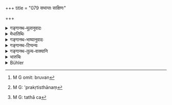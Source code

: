 +++
title = "079 सभान्तः साक्षिणः"

+++

<details><summary>गङ्गानथ-मूलानुवादः</summary>

The investigating Judge shall question the witnesses assembled in the court, in the presence of the plaintiff and the defendant, gently exhorting them in the following manner.—(79)
</details>

<details><summary>मेधातिथिः</summary>

सभायाम् अन्तः **सभान्तः** । शौण्डादित्वात् समासः (च्ड़्। पाण् २.१.४०) । व्यवहारदेशगता उभयोर् **अर्थिप्रत्यर्थिनोः** संनिधाने ऽनुयोक्तव्या वक्ष्यमाणेन विधिना । **सान्त्वयन्** अपरुषं ब्रुवन्[^२९५] । पारुष्येण हि प्राड्विवाकाद् बिभ्यतो ऽप्रकृतिस्था न[^२९६] सर्वं स्मरेयुः, संस्कारभ्रंशहेतुत्वाद् भयस्य । प्राड्विवाको राज्ञा व्यवहारदर्शनाधिकृतो रूढ्योच्यते । यद्य् अप्य् अवयवार्थो राजन्य् अपि संभवति। पृच्छति विविनक्तीति, तथापि[^२९७] भेदेन प्रयोगदर्शनम्- "अमात्यः प्राड्विवाको वा यः कुर्यात् कार्यम् अन्यथा" (म्ध् ९.२३४) इति । पृच्छतीति प्राट्, "क्विब्वचिप्रच्छिश्रिद्रुश्रुप्रुवां दीर्घो ऽसंप्रसारणं च" इति प्राट् । विशेषेण धर्मसंकटेषु विवेक्तीति विवाटः । "कृत्यल्युटो बहुलम्" (पाण् ३.३.११३) इति । कर्तरि घञ् । "चजोः कु घिण्ण्यतोः" (पाण् ७.३.५२) इति कुत्वम् । प्राट् चासौ विवाकश् च प्राड्विवाकः ॥ ८.७९ ॥


[^२९७]:
     M G: tathā ca


[^२९६]:
     M G: 'prakṛtisthānaṃ 


[^२९५]:
     M G omit: bruvan
</details>

<details><summary>गङ्गानथ-भाष्यानुवादः</summary>

‘*In the court*’—inside the court room; the compounding being in accordance with Pāṇini 2. 1.40;—those who have presented themselves at the place of the trial; should he questioned ‘*in* *the presence of the plaintiff and the defendant*’—both;—they being ‘*gently exhorted*’ in the manner described below,—not addressed harshly; because if addressed harshly, they would become frightened of the judge, and thereby losing the normal condition of their mind, they would he unable to recall all the details of the case; because fright always deprives people of their memory.

‘*Prāḍvivāka*’ Investigating ‘*Judge*’ is the name given to the officer appointed by the king to try cases. Though the name, in its literal significance of ‘questioning and judging’ applies to the king also, yet we find the two names used separately, in such texts as—‘If the Minister or the *Judge* (Prāḍvivāka) should pervert the details of a suit, the
*king* himself shall look into it, etc.’ (*Manu*. 9.234.)

In the term ‘*prāḍvivāka*,’ ‘*prāṭ*’ means *one who questions*, ‘*pṛchati*;’ it being derived from the root ‘*prach*’ to ‘question’ with the nominative affix ‘*kvip*’; the elongation of the vowel and the change into ‘ṭ’ being analogous to the case of the roots ‘*vaci*,’ ‘*śri*,’ ‘*dru*’ ‘*śru*,’ ‘*pru*.’ ‘*Prāṭ*’ is the qualifying epithet to ‘*vivāka*,’ which means ‘one who judges or investigates knotty legal cases’;—the nominative affix ‘*ghañ*’ being added in accordance with
*Pāṇini* 3. 3. 113, and the change of ‘*ca*’ into ‘*ka*’ being in
accordance with ‘*Pāṇini*’ 7.3.52. the term *prāḍvivāka* thus means the
*questioning or Investigating Judge*.—(79)
</details>

<details><summary>गङ्गानथ-टिप्पन्यः</summary>

This verse is quoted *in Parāśaramādhava* (Vyavahāra, p. 75) in
*Vyavahāramayūkha* (p. 18);—in

*Smṛticandrikā* (Vyavahāra, p. 198);—and in *Kṛtyakalpataru* (33b),
which explains ‘*sabhāntaḥ*’ as ‘in court’, and ‘*anuyuñjīta*’ as ‘should question.’
</details>

<details><summary>गङ्गानथ-तुल्य-वाक्यानि</summary>

**(verses 8.79-86)  
**

*Śukranīti* (4.5.398-414).—‘The witness should be interrogated, after
being well-governed by oaths, teachings of Purāṇas, narration of great merits of virtue and the great sins of falsehood:—“Where, when, how, whence and what have you seen or heard,—whether written by the man himself or caused to be written by somebody,—speak truly all that you know.” The witness who gives true evidence attains happy life hereafter and unrivalled fame in this world—this is the remark of Brahmā, etc.’ (the rest as in Manu 83-85).

*Nārada* (1.198 and 200).—‘After having summoned all the witnesses and
hound them down firmly by an oath, the Judge shall examine them separately. They should be men of tried integrity and conversant with the circumstances of the case. By sacred texts extolling the excellence of truth and denouncing the sinfulness of falsehood, let him inspire them with deep awe, as follows—(Verses 201 to 228—201, 208, 209 being the same as Manu 93, 98, 99 respectively)’.—\[All this is to be addressed to all witnesses; Manu reserves 89 to 101 for *Śūdra* witnesses only.\]

*Gautama* (13.5).—‘Witnesses shall not speak singly, or without being
asked.’

*Āpastamba* (2.29.7).—‘A person who is possessed of good qualities may
be called as witness and shall answer the questions put to him, according to the truth...... after having been exhorted to be fair to both sides.’

*Viṣṇu* (8.24 *et seq*.).—‘Let him exhort the witnesses with the
following speeches—“Whatever places of torture await the killer of a Brāhmaṇa and other great criminals... those places of abode are ordained for a witness who gives false evidence; and the fruit of every virtuous act he has done, from the day of his birth to his dying day, shall he lost to him. Truth makes the sun spread his rays; Truth makes the moon shine; Truth makes the wind blow; Truth makes the earth bear all things; Truth makes waters flow; Truth makes the fire burn. The atmosphere exists through truth; so do the gods; and so do the offerings. If veracity and a thousand horse-sacrifices are weighed against each other, truth ranks even higher than a thousand horse-sacrifices. Those who, acquainted with the facts, and appointed to give evidence, stand mute, are equally criminal with, and deserve the same severe punishment as, false witnesses.” After having addressed him thus, let the King examine the witnesses in the order of their castes.’

*Yājñavalkya* (2.73-75).—‘He shall address the following words to the
witnesses standing near the plaintiff and defendant—“He who hears false witness goes to those regions which are reserved for people committing heinous offences, and other crimes, for incendiaries, for murderers of women and children. Whatever virtuous act you may have done during a hundred lives, understand that all that will go to the party whom, by your false evidence, you make lose the suit.”’

*Baudhāyana* (1.19.9 *et seq*.).—‘The wise man should address an
appointed witness in the following manner:—“Whatever merit thou hast acquired, etc., etc.”’

*Vaśiṣṭha* (16.32-34).—‘Depose, O witness, according to the truth;
expecting thy answers, thy ancestors hang in suspense, as to whether they shall rise or fall, etc., etc.’
</details>

<details><summary>भारुचिः</summary>

अधुना साक्षिणां सत्यवचनार्थो योगो ऽत ऊर्ध्वं वर्तिष्यते । प्राङ्विवाको ब्राह्मणो राजाधिकृतो विडान् न राजा सामर्थ्यात् । तथा च वक्ष्यति "अमात्यः प्राड्विवाको वा यत् कुर्युः कार्यं अन्यथा" इति । "क्विब्वचिप्रच्छ्यायतस्तुकटप्रुजुश्रीणां दीर्घो ऽप्रसारणं च" इत्य् अनेन । पृच्छतीति प्राट्, पृष्ट्वा विषेषेण धर्मसंकटेषु विशिष्टं वा वक्ष्यति विवाकः, प्राट् चासौ विवाकश् चेति प्राड्विवाकः । पृच्छति चासौ विविनक्ति चेति यावत् एष प्राड्विवाको धर्मज्ञो ब्राह्मणः । साक्षिणो ऽनुयुञ्जीत विधिनानेन वक्ष्यमाणेन संत्वयन्न् अपारुषम् । किं कारणम्, प्रकृतिस्थो यथा सत्यं ब्रूयात् साक्षी ॥ ८.७९ ॥
</details>

<details><summary>Bühler</summary>

079	The witnesses being assembled in the court in the presence of the plaintiff and of the defendant, let the judge examine them, kindly exhorting them in the following manner:
</details>
